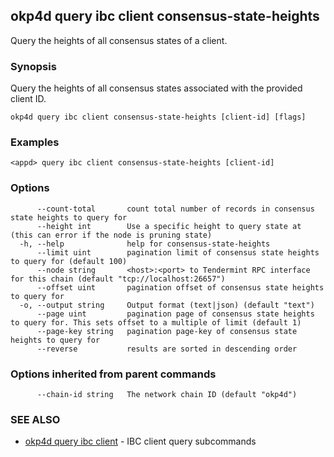 ## okp4d query ibc client consensus-state-heights

Query the heights of all consensus states of a client.

### Synopsis

Query the heights of all consensus states associated with the provided client ID.

```
okp4d query ibc client consensus-state-heights [client-id] [flags]
```

### Examples

```
<appd> query ibc client consensus-state-heights [client-id]
```

### Options

```
      --count-total       count total number of records in consensus state heights to query for
      --height int        Use a specific height to query state at (this can error if the node is pruning state)
  -h, --help              help for consensus-state-heights
      --limit uint        pagination limit of consensus state heights to query for (default 100)
      --node string       <host>:<port> to Tendermint RPC interface for this chain (default "tcp://localhost:26657")
      --offset uint       pagination offset of consensus state heights to query for
  -o, --output string     Output format (text|json) (default "text")
      --page uint         pagination page of consensus state heights to query for. This sets offset to a multiple of limit (default 1)
      --page-key string   pagination page-key of consensus state heights to query for
      --reverse           results are sorted in descending order
```

### Options inherited from parent commands

```
      --chain-id string   The network chain ID (default "okp4d")
```

### SEE ALSO

* [okp4d query ibc client](okp4d_query_ibc_client.md)	 - IBC client query subcommands

